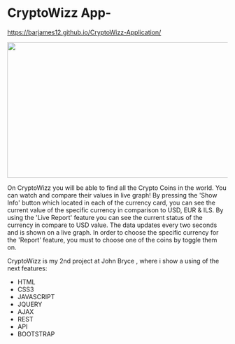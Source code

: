 
# CryptoWizz App-
<!-- ![Screenshot 2021-12-26 125426](https://user-images.githubusercontent.com/84085280/147405930-356e01f0-86ee-4b62-8137-a80158c79fad.png) -->
<!-- ![CryptoWizz-gif](https://user-images.githubusercontent.com/84085280/174051880-54cd6dfd-518e-4b13-b912-c758e2e07d3d.gif) -->

https://barjames12.github.io/CryptoWizz-Application/

<p align="center">
  <img width="600" height="310" src="https://user-images.githubusercontent.com/84085280/174051880-54cd6dfd-518e-4b13-b912-c758e2e07d3d.gif">
</p>
On CryptoWizz you will be able to find all the Crypto Coins in the world. You can watch and compare their values in live graph!
By pressing the 'Show Info' button which located in each of the currency card, you can see the current value of the specific currency in comparison to USD, EUR & ILS.
By using the 'Live Report' feature you can see the current status of the currency in compare to USD value.
The data updates every two seconds and is shown on a live graph.
In order to choose the specific currency for the 'Report' feature, you must to choose one of the coins by toggle them on.

CryptoWizz is my 2nd project at John Bryce , where i show a using of the next features:

- HTML
- CSS3
- JAVASCRIPT
- JQUERY
- AJAX
- REST
- API
- BOOTSTRAP
